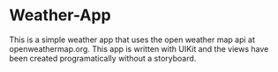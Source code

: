 # Weather-App
This is a simple weather app that uses the open weather map api at openweathermap.org.
This app is written with UIKit and the views have been created programatically without a storyboard.

